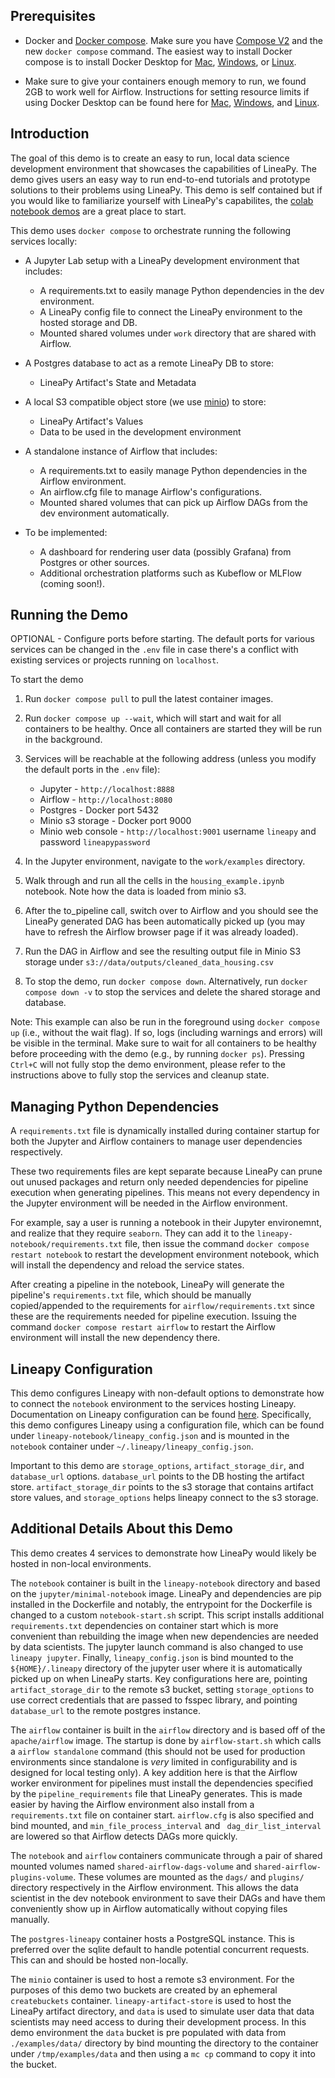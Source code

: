 Prerequisites
-------------
* Docker and [Docker compose](https://docs.docker.com/compose/install/). Make sure you have [Compose V2](https://docs.docker.com/compose/#compose-v2-and-the-new-docker-compose-command) and the new `docker compose` command.
The easiest way to install Docker compose is to install Docker Desktop for [Mac](https://docs.docker.com/desktop/install/mac-install/), [Windows](https://docs.docker.com/desktop/install/windows-install/), or [Linux](https://docs.docker.com/desktop/install/linux-install/).

* Make sure to give your containers enough memory to run, we found 2GB to work well for Airflow. Instructions for setting resource limits if using Docker Desktop can be found here for [Mac](https://docs.docker.com/desktop/settings/mac/#resources), [Windows](https://docs.docker.com/desktop/settings/windows/#resources), and [Linux](https://docs.docker.com/desktop/settings/linux/#resources).

Introduction
------------
The goal of this demo is to create an easy to run, local data science
development environment that showcases the capabilities of LineaPy. The demo
gives users an easy way to run end-to-end tutorials and prototype solutions
to their problems using LineaPy. This demo is self contained but if you would
like to familiarize yourself with LineaPy's capabilites, the [colab notebook demos](https://github.com/LineaLabs/lineapy#what-problems-can-lineapy-solve) are a great place to start.


This demo uses `docker compose` to orchestrate running the following services locally:

* A Jupyter Lab setup with a LineaPy development environment that includes:
    * A requirements.txt to easily manage Python dependencies in the dev environment.
    * A LineaPy config file to connect the LineaPy environment to the hosted storage and DB.
    * Mounted shared volumes under `work` directory that are shared with Airflow.

* A Postgres database to act as a remote LineaPy DB to store:
    * LineaPy Artifact's State and Metadata

* A local S3 compatible object store (we use [minio](http://min.io/)) to store:
    * LineaPy Artifact's Values
    * Data to be used in the development environment

* A standalone instance of Airflow that includes:
    * A requirements.txt to easily manage Python dependencies in the Airflow environment.
    * An airflow.cfg file to manage Airflow's configurations.
    * Mounted shared volumes that can pick up Airflow DAGs from the dev environment automatically.

* To be implemented:
    * A dashboard for rendering user data (possibly Grafana) from Postgres or other sources.
    * Additional orchestration platforms such as Kubeflow or MLFlow (coming soon!).

Running the Demo
---

OPTIONAL - Configure ports before starting. The default ports for various services can be changed in the `.env` file in case there's a conflict with existing services or projects running on `localhost`.


To start the demo

1. Run `docker compose pull` to pull the latest container images.

2. Run `docker compose up --wait`, which will start and wait for all containers to be healthy. Once all containers are started they will be run in the background.

3. Services will be reachable at the following address (unless you modify the default ports in the `.env` file):
   - Jupyter - `http://localhost:8888`
   - Airflow - `http://localhost:8080`
   - Postgres - Docker port 5432
   - Minio s3 storage - Docker port 9000
   - Minio web console - `http://localhost:9001` username `lineapy` and password `lineapypassword`

4. In the Jupyter environment, navigate to the `work/examples` directory.

5. Walk through and run all the cells in the `housing_example.ipynb` notebook. Note how the data is loaded from minio s3.

6. After the to_pipeline call, switch over to Airflow and you should see the LineaPy generated DAG has been automatically picked up (you may have to refresh the Airflow browser page if it was already loaded).

7. Run the DAG in Airflow and see the resulting output file in Minio S3 storage under `s3://data/outputs/cleaned_data_housing.csv`

8. To stop the demo, run `docker compose down`. Alternatively, run `docker compose down -v` to stop the services and delete the shared storage and database.

Note: This example can also be run in the foreground using `docker compose up` (i.e., without the wait flag). If so, logs (including warnings and errors) will be visible in the terminal. Make sure to wait for all containers to be healthy before proceeding with the demo (e.g., by running `docker ps`). Pressing `Ctrl+C` will not fully stop the demo environment, please refer to the instructions above to fully stop the services and cleanup state.


Managing Python Dependencies
-----------------------
A `requirements.txt` file is dynamically installed during container startup for both the Jupyter and
Airflow containers to manage user dependencies respectively.

These two requirements files are kept separate because LineaPy can prune out unused packages and return only needed dependencies for pipeline execution when generating pipelines. This means not every dependency in the Jupyter environment will be needed in the Airflow environment.

For example, say a user is running a notebook in their Jupyter environemnt, and realize that they require
`seaborn`. They can add it to the `lineapy-notebook/requirements.txt` file,
then issue the command `docker compose restart notebook` to restart
the development environment notebook, which will install the dependency and reload the
service states.

After creating a pipeline in the notebook, LineaPy will generate the pipeline's `requirements.txt` file, which should be manually copied/appended to the requirements for `airflow/requirements.txt` since these are the requirements needed for pipeline execution. Issuing the command `docker compose restart airflow` to restart the Airflow environment will install the new dependency there.


Lineapy Configuration
---------------------

This demo configures Lineapy with non-default options to demonstrate how to connect the `notebook` environment to the services hosting Lineapy. Documentation on Lineapy configuration can be found [here](https://docs.lineapy.org/en/latest/references/configurations.html). Specifically, this demo configures Lineapy using a configuration file, which can be found under `lineapy-notebook/lineapy_config.json` and is mounted in the `notebook` container under `~/.lineapy/lineapy_config.json`.

Important to this demo are `storage_options`, `artifact_storage_dir`, and `database_url` options.
`database_url` points to the DB hosting the artifact store.
`artifact_storage_dir` points to the s3 storage that contains artifact store values, and
`storage_options` helps lineapy connect to the s3 storage.


Additional Details About this Demo
----------------------

This demo creates 4 services to demonstrate how LineaPy would likely be hosted in non-local environments.

The `notebook` container is built in the `lineapy-notebook` directory and based on the `jupyter/minimal-notebook` image. LineaPy and dependencies are pip installed in the Dockerfile and notably, the entrypoint for the Dockerfile is changed to a custom `notebook-start.sh` script.
This script installs additional `requirements.txt` dependencies on container start which is more convenient than rebuilding the image when new dependencies are needed by data scientists. The jupyter launch command is also changed to use `lineapy jupyter`. Finally, `lineapy_config.json` is bind mounted to the `${HOME}/.lineapy` directory of the jupyter user where it is automatically picked up on when LineaPy starts. Key configurations here are, pointing `artifact_storage_dir` to the remote s3 bucket, setting `storage_options` to use correct credentials that are passed to fsspec library, and pointing `database_url` to the remote postgres instance.

The `airflow` container is built in the `airflow` directory and is based off of the `apache/airflow` image. The startup is done by `airflow-start.sh` which calls a `airflow standalone` command (this should not be used for production environments since standalone is _very_ limited in configurability and is designed for local testing only). A key addition here is that the Airflow worker environment for pipelines must install the dependencies specified by the `pipeline_requirements` file that LineaPy generates. This is made easier by having the Airflow environment also install from a `requirements.txt` file on container start. `airflow.cfg` is also specified and bind mounted, and `min_file_process_interval` and ` dag_dir_list_interval` are lowered so that Airflow detects DAGs more quickly.

The `notebook` and `airflow` containers communicate through a pair of shared mounted volumes named `shared-airflow-dags-volume` and
`shared-airflow-plugins-volume`. These volumes are mounted as the `dags/` and `plugins/` directory respectively in the Airflow environment. This allows the data scientist in the dev notebook environment to save their DAGs and have them conveniently show up in Airflow automatically without copying files manually.

The `postgres-lineapy` container hosts a PostgreSQL instance. This is preferred over the sqlite default to handle potential concurrent requests. This can and should be hosted non-locally.

The `minio` container is used to host a remote s3 environment. For the purposes of this demo two buckets are created by an ephemeral `createbuckets` container. `lineapy-artifact-store` is used to host the LineaPy artifact directory, and `data` is used to simulate user data that data scientists may need access to during their development process. In this demo environment the `data` bucket is pre populated with data from `./examples/data/` directory by bind mounting the directory to the container under `/tmp/examples/data` and then using a `mc cp` command to copy it into the bucket.
